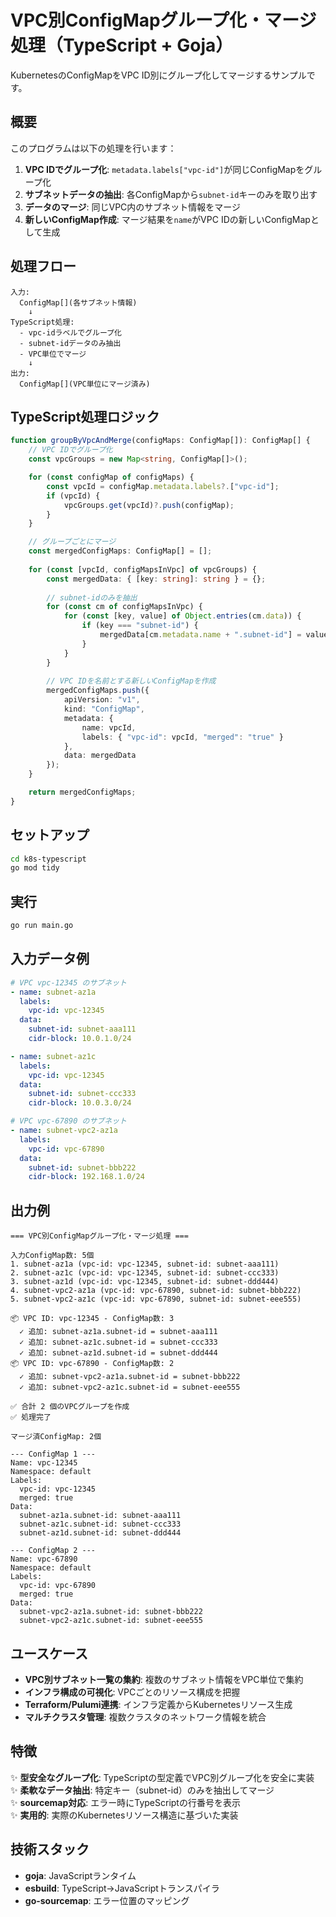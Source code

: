 # VPC別ConfigMapグループ化・マージ処理（TypeScript + Goja）

KubernetesのConfigMapをVPC ID別にグループ化してマージするサンプルです。

## 概要

このプログラムは以下の処理を行います：

1. **VPC IDでグループ化**: `metadata.labels["vpc-id"]`が同じConfigMapをグループ化
2. **サブネットデータの抽出**: 各ConfigMapから`subnet-id`キーのみを取り出す
3. **データのマージ**: 同じVPC内のサブネット情報をマージ
4. **新しいConfigMap作成**: マージ結果を`name`がVPC IDの新しいConfigMapとして生成

## 処理フロー

```
入力:
  ConfigMap[](各サブネット情報)
    ↓
TypeScript処理:
  - vpc-idラベルでグループ化
  - subnet-idデータのみ抽出
  - VPC単位でマージ
    ↓
出力:
  ConfigMap[](VPC単位にマージ済み)
```

## TypeScript処理ロジック

```typescript
function groupByVpcAndMerge(configMaps: ConfigMap[]): ConfigMap[] {
    // VPC IDでグループ化
    const vpcGroups = new Map<string, ConfigMap[]>();

    for (const configMap of configMaps) {
        const vpcId = configMap.metadata.labels?.["vpc-id"];
        if (vpcId) {
            vpcGroups.get(vpcId)?.push(configMap);
        }
    }

    // グループごとにマージ
    const mergedConfigMaps: ConfigMap[] = [];
    
    for (const [vpcId, configMapsInVpc] of vpcGroups) {
        const mergedData: { [key: string]: string } = {};
        
        // subnet-idのみを抽出
        for (const cm of configMapsInVpc) {
            for (const [key, value] of Object.entries(cm.data)) {
                if (key === "subnet-id") {
                    mergedData[cm.metadata.name + ".subnet-id"] = value;
                }
            }
        }
        
        // VPC IDを名前とする新しいConfigMapを作成
        mergedConfigMaps.push({
            apiVersion: "v1",
            kind: "ConfigMap",
            metadata: {
                name: vpcId,
                labels: { "vpc-id": vpcId, "merged": "true" }
            },
            data: mergedData
        });
    }

    return mergedConfigMaps;
}
```

## セットアップ

```bash
cd k8s-typescript
go mod tidy
```

## 実行

```bash
go run main.go
```

## 入力データ例

```yaml
# VPC vpc-12345 のサブネット
- name: subnet-az1a
  labels:
    vpc-id: vpc-12345
  data:
    subnet-id: subnet-aaa111
    cidr-block: 10.0.1.0/24

- name: subnet-az1c
  labels:
    vpc-id: vpc-12345
  data:
    subnet-id: subnet-ccc333
    cidr-block: 10.0.3.0/24

# VPC vpc-67890 のサブネット
- name: subnet-vpc2-az1a
  labels:
    vpc-id: vpc-67890
  data:
    subnet-id: subnet-bbb222
    cidr-block: 192.168.1.0/24
```

## 出力例

```
=== VPC別ConfigMapグループ化・マージ処理 ===

入力ConfigMap数: 5個
1. subnet-az1a (vpc-id: vpc-12345, subnet-id: subnet-aaa111)
2. subnet-az1c (vpc-id: vpc-12345, subnet-id: subnet-ccc333)
3. subnet-az1d (vpc-id: vpc-12345, subnet-id: subnet-ddd444)
4. subnet-vpc2-az1a (vpc-id: vpc-67890, subnet-id: subnet-bbb222)
5. subnet-vpc2-az1c (vpc-id: vpc-67890, subnet-id: subnet-eee555)

📦 VPC ID: vpc-12345 - ConfigMap数: 3
  ✓ 追加: subnet-az1a.subnet-id = subnet-aaa111
  ✓ 追加: subnet-az1c.subnet-id = subnet-ccc333
  ✓ 追加: subnet-az1d.subnet-id = subnet-ddd444
📦 VPC ID: vpc-67890 - ConfigMap数: 2
  ✓ 追加: subnet-vpc2-az1a.subnet-id = subnet-bbb222
  ✓ 追加: subnet-vpc2-az1c.subnet-id = subnet-eee555

✅ 合計 2 個のVPCグループを作成
✅ 処理完了

マージ済ConfigMap: 2個

--- ConfigMap 1 ---
Name: vpc-12345
Namespace: default
Labels:
  vpc-id: vpc-12345
  merged: true
Data:
  subnet-az1a.subnet-id: subnet-aaa111
  subnet-az1c.subnet-id: subnet-ccc333
  subnet-az1d.subnet-id: subnet-ddd444

--- ConfigMap 2 ---
Name: vpc-67890
Namespace: default
Labels:
  vpc-id: vpc-67890
  merged: true
Data:
  subnet-vpc2-az1a.subnet-id: subnet-bbb222
  subnet-vpc2-az1c.subnet-id: subnet-eee555
```

## ユースケース

- **VPC別サブネット一覧の集約**: 複数のサブネット情報をVPC単位で集約
- **インフラ構成の可視化**: VPCごとのリソース構成を把握
- **Terraform/Pulumi連携**: インフラ定義からKubernetesリソース生成
- **マルチクラスタ管理**: 複数クラスタのネットワーク情報を統合

## 特徴

✨ **型安全なグループ化**: TypeScriptの型定義でVPC別グループ化を安全に実装  
✨ **柔軟なデータ抽出**: 特定キー（subnet-id）のみを抽出してマージ  
✨ **sourcemap対応**: エラー時にTypeScriptの行番号を表示  
✨ **実用的**: 実際のKubernetesリソース構造に基づいた実装

## 技術スタック

- **goja**: JavaScriptランタイム
- **esbuild**: TypeScript→JavaScriptトランスパイラ
- **go-sourcemap**: エラー位置のマッピング
